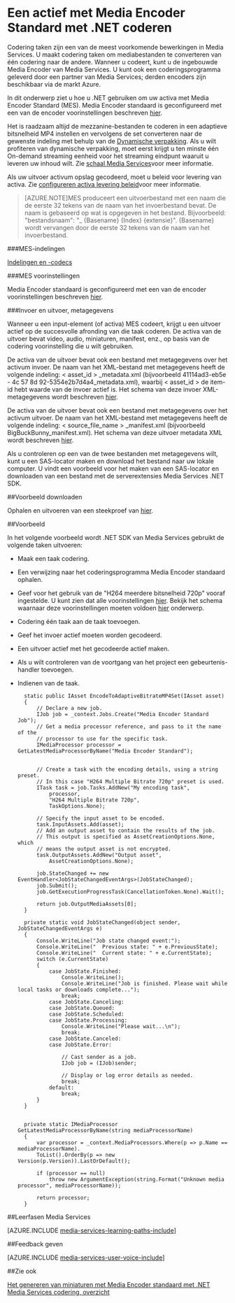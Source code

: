 <properties 
    pageTitle="Een actief coderen met Media Encoder Standard met .NET | Microsoft Azure" 
    description="In dit onderwerp ziet u hoe u .NET gebruiken om Media Encoder Strandard wordt gebruikt." 
    services="media-services" 
    documentationCenter="" 
    authors="juliako" 
    manager="erikre" 
    editor=""/>

<tags 
    ms.service="media-services" 
    ms.workload="media" 
    ms.tgt_pltfrm="na" 
    ms.devlang="na" 
    ms.topic="article" 
    ms.date="09/19/2016"
    ms.author="juliako;anilmur"/>


# <a name="encode-an-asset-with-media-encoder-standard-using-net"></a>Een actief met Media Encoder Standard met .NET coderen

Codering taken zijn een van de meest voorkomende bewerkingen in Media Services. U maakt codering taken om mediabestanden te converteren van één codering naar de andere. Wanneer u codeert, kunt u de ingebouwde Media Encoder van Media Services. U kunt ook een coderingsprogramma geleverd door een partner van Media Services; derden encoders zijn beschikbaar via de markt Azure. 

In dit onderwerp ziet u hoe u .NET gebruiken om uw activa met Media Encoder Standard (MES). Media Encoder standaard is geconfigureerd met een van de encoder voorinstellingen beschreven [hier](http://go.microsoft.com/fwlink/?linkid=618336&clcid=0x409).

Het is raadzaam altijd de mezzanine-bestanden te coderen in een adaptieve bitsnelheid MP4 instellen en vervolgens de set converteren naar de gewenste indeling met behulp van de [Dynamische verpakking](media-services-dynamic-packaging-overview.md). Als u wilt profiteren van dynamische verpakking, moet eerst krijgt u ten minste één On-demand streaming eenheid voor het streaming eindpunt waaruit u leveren uw inhoud wilt. Zie [schaal Media Services](media-services-portal-manage-streaming-endpoints.md)voor meer informatie.

Als uw uitvoer activum opslag gecodeerd, moet u beleid voor levering van activa. Zie [configureren activa levering beleid](media-services-dotnet-configure-asset-delivery-policy.md)voor meer informatie.

>[AZURE.NOTE]MES produceert een uitvoerbestand met een naam die de eerste 32 tekens van de naam van het invoerbestand bevat. De naam is gebaseerd op wat is opgegeven in het bestand. Bijvoorbeeld: "bestandsnaam": "_ {Basename} {Index} {extensie}". {Basename} wordt vervangen door de eerste 32 tekens van de naam van het invoerbestand.

###<a name="mes-formats"></a>MES-indelingen

[Indelingen en -codecs](media-services-media-encoder-standard-formats.md)

###<a name="mes-presets"></a>MES voorinstellingen

Media Encoder standaard is geconfigureerd met een van de encoder voorinstellingen beschreven [hier](http://go.microsoft.com/fwlink/?linkid=618336&clcid=0x409).

###<a name="input-and-output-metadata"></a>Invoer en uitvoer, metagegevens

Wanneer u een input-element (of activa) MES codeert, krijgt u een uitvoer actief op de succesvolle afronding van die taak coderen. De activa van de uitvoer bevat video, audio, miniaturen, manifest, enz., op basis van de codering voorinstelling die u wilt gebruiken.

De activa van de uitvoer bevat ook een bestand met metagegevens over het activum invoer. De naam van het XML-bestand met metagegevens heeft de volgende indeling: < asset_id > _metadata.xml (bijvoorbeeld 41114ad3-eb5e - 4c 57 8d 92-5354e2b7d4a4_metadata.xml), waarbij < asset_id > de item-id hebt waarde van de invoer actief is. Het schema van deze invoer XML-metagegevens wordt beschreven [hier](http://msdn.microsoft.com/library/azure/dn783120.aspx).

De activa van de uitvoer bevat ook een bestand met metagegevens over het activum uitvoer. De naam van het XML-bestand met metagegevens heeft de volgende indeling: < source_file_name > _manifest.xml (bijvoorbeeld BigBuckBunny_manifest.xml). Het schema van deze uitvoer metadata XML wordt beschreven [hier](http://msdn.microsoft.com/library/azure/dn783217.aspx).

Als u controleren op een van de twee bestanden met metagegevens wilt, kunt u een SAS-locator maken en download het bestand naar uw lokale computer. U vindt een voorbeeld voor het maken van een SAS-locator en downloaden van een bestand met de serverextensies Media Services .NET SDK.

##<a name="download-sample"></a>Voorbeeld downloaden

Ophalen en uitvoeren van een steekproef van [hier](https://azure.microsoft.com/documentation/samples/media-services-dotnet-on-demand-encoding-with-media-encoder-standard/).

##<a name="example"></a>Voorbeeld

In het volgende voorbeeld wordt .NET SDK van Media Services gebruikt de volgende taken uitvoeren:

- Maak een taak codering.
- Een verwijzing naar het coderingsprogramma Media Encoder standaard ophalen.
- Geef voor het gebruik van de "H264 meerdere bitsnelheid 720p" vooraf ingestelde. U kunt zien dat alle voorinstellingen [hier](http://go.microsoft.com/fwlink/?linkid=618336&clcid=0x409). Bekijk het schema waarnaar deze voorinstellingen moeten voldoen [hier](https://msdn.microsoft.com/library/mt269962.aspx) onderwerp.
- Codering één taak aan de taak toevoegen. 
- Geef het invoer actief moeten worden gecodeerd.
- Een uitvoer actief met het gecodeerde actief maken.
- Als u wilt controleren van de voortgang van het project een gebeurtenis-handler toevoegen.
- Indienen van de taak.
        
        static public IAsset EncodeToAdaptiveBitrateMP4Set(IAsset asset)
        {
            // Declare a new job.
            IJob job = _context.Jobs.Create("Media Encoder Standard Job");
            // Get a media processor reference, and pass to it the name of the 
            // processor to use for the specific task.
            IMediaProcessor processor = GetLatestMediaProcessorByName("Media Encoder Standard");
        

            // Create a task with the encoding details, using a string preset.
            // In this case "H264 Multiple Bitrate 720p" preset is used.
            ITask task = job.Tasks.AddNew("My encoding task",
                processor,
                "H264 Multiple Bitrate 720p",
                TaskOptions.None);
        
            // Specify the input asset to be encoded.
            task.InputAssets.Add(asset);
            // Add an output asset to contain the results of the job. 
            // This output is specified as AssetCreationOptions.None, which 
            // means the output asset is not encrypted. 
            task.OutputAssets.AddNew("Output asset",
                AssetCreationOptions.None);
        
            job.StateChanged += new EventHandler<JobStateChangedEventArgs>(JobStateChanged);
            job.Submit();
            job.GetExecutionProgressTask(CancellationToken.None).Wait();
        
            return job.OutputMediaAssets[0];
        }
        
        private static void JobStateChanged(object sender, JobStateChangedEventArgs e)
        {
            Console.WriteLine("Job state changed event:");
            Console.WriteLine("  Previous state: " + e.PreviousState);
            Console.WriteLine("  Current state: " + e.CurrentState);
            switch (e.CurrentState)
            {
                case JobState.Finished:
                    Console.WriteLine();
                    Console.WriteLine("Job is finished. Please wait while local tasks or downloads complete...");
                    break;
                case JobState.Canceling:
                case JobState.Queued:
                case JobState.Scheduled:
                case JobState.Processing:
                    Console.WriteLine("Please wait...\n");
                    break;
                case JobState.Canceled:
                case JobState.Error:
        
                    // Cast sender as a job.
                    IJob job = (IJob)sender;
        
                    // Display or log error details as needed.
                    break;
                default:
                    break;
            }
        }
        
        
        private static IMediaProcessor GetLatestMediaProcessorByName(string mediaProcessorName)
        {
            var processor = _context.MediaProcessors.Where(p => p.Name == mediaProcessorName).
            ToList().OrderBy(p => new Version(p.Version)).LastOrDefault();
        
            if (processor == null)
                throw new ArgumentException(string.Format("Unknown media processor", mediaProcessorName));
        
            return processor;
        }


##<a name="media-services-learning-paths"></a>Leerfasen Media Services

[AZURE.INCLUDE [media-services-learning-paths-include](../../includes/media-services-learning-paths-include.md)]

##<a name="provide-feedback"></a>Feedback geven

[AZURE.INCLUDE [media-services-user-voice-include](../../includes/media-services-user-voice-include.md)]

##<a name="see-also"></a>Zie ook 

[Het genereren van miniaturen met Media Encoder standaard met .NET](media-services-dotnet-generate-thumbnail-with-mes.md)
[Media Services codering, overzicht](media-services-encode-asset.md)
